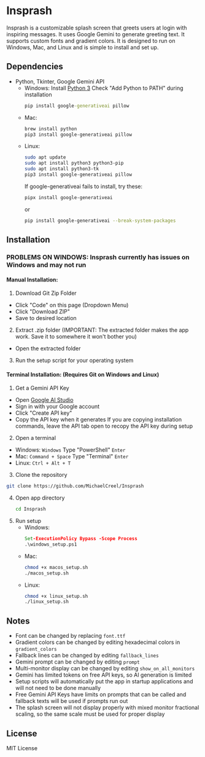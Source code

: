 # Insprash

Insprash is a customizable splash screen that greets users at login with inspiring messages. It uses Google Gemini to generate greeting text. It supports custom fonts and gradient colors. It is designed to run on Windows, Mac, and Linux and is simple to install and set up.

## Dependencies
- Python, Tkinter, Google Gemini API
  - Windows:
    Install [Python 3](https://python.org)
    Check "Add Python to PATH" during installation
    ```cmd
    pip install google-generativeai pillow
    ```
  - Mac:
    ```bash
    brew install python
    pip3 install google-generativeai pillow
    ```
  - Linux:
    ```bash
    sudo apt update
    sudo apt install python3 python3-pip
    sudo apt install python3-tk
    pip3 install google-generativeai pillow
    ```
    If google-generativeai fails to install, try these:
    ```bash
    pipx install google-generativeai
    ```
    or
    ```bash
    pip install google-generativeai --break-system-packages
    ```

## Installation

### PROBLEMS ON WINDOWS: Insprash currently has issues on Windows and may not run

#### Manual Installation: 
1. Download Git Zip Folder
  - Click "Code" on this page (Dropdown Menu)
  - Click "Download ZIP"
  - Save to desired location
2. Extract .zip folder (IMPORTANT: The extracted folder makes the app work. Save it to somewhere it won't bother you)
  - Open the extracted folder
3. Run the setup script for your operating system

#### Terminal Installation: (Requires Git on Windows and Linux)
1. Get a Gemini API Key
  - Open [Google AI Studio](https://aistudio.google.com/apikey)
  - Sign in with your Google account
  - Click "Create API key"
  - Copy the API key when it generates
      If you are copying installation commands, leave the API tab open to recopy the API key during setup
2. Open a terminal
  - Windows:
    `Windows`
    Type "PowerShell"
    `Enter`
  - Mac:
    `Command + Space`
    Type "Terminal"
    `Enter`
  - Linux:
    `Ctrl + Alt + T`
3. Clone the repository
  ```bash
  git clone https://github.com/MichaelCreel/Insprash
  ```
4. Open app directory
   ```bash
   cd Insprash
   ```
5. Run setup
   - Windows:
     ```cmd
     Set-ExecutionPolicy Bypass -Scope Process
     .\windows_setup.ps1
     ```
   - Mac:
     ```bash
     chmod +x macos_setup.sh
     ./macos_setup.sh
   - Linux:
     ```bash
     chmod +x linux_setup.sh
     ./linux_setup.sh
     ```

## Notes

- Font can be changed by replacing `font.ttf`
- Gradient colors can be changed by editing hexadecimal colors in `gradient_colors`
- Fallback lines can be changed by editing `fallback_lines`
- Gemini prompt can be changed by editing `prompt`
- Multi-monitor display can be changed by editing `show_on_all_monitors`
- Gemini has limited tokens on free API keys, so AI generation is limited
- Setup scripts will automatically put the app in startup applications and will not need to be done manually
- Free Gemini API Keys have limits on prompts that can be called and fallback texts will be used if prompts run out
- The splash screen will not display properly with mixed monitor fractional scaling, so the same scale must be used for proper display

## License

MIT License
